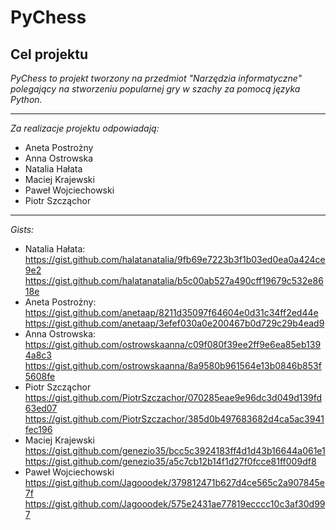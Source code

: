 # PyChess

Cel projektu
---
*PyChess to projekt tworzony na przedmiot "Narzędzia informatyczne" polegający na stworzeniu popularnej gry w szachy za pomocą języka Python.*

 ---
*Za realizacje projektu odpowiadają:*

 - Aneta Postrożny
 - Anna Ostrowska
 - Natalia Hałata
 - Maciej Krajewski
 - Paweł Wojciechowski
 - Piotr Szcząchor
 ---
*Gists:*

 - Natalia Hałata: https://gist.github.com/halatanatalia/9fb69e7223b3f1b03ed0ea0a424ce9e2 https://gist.github.com/halatanatalia/b5c00ab527a490cff19679c532e8618e
 - Aneta Postrożny: https://gist.github.com/anetaap/8211d35097f64604e0d31c34ff2ed44e https://gist.github.com/anetaap/3efef030a0e200467b0d729c29b4ead9
 - Anna Ostrowska: https://gist.github.com/ostrowskaanna/c09f080f39ee2ff9e6ea85eb1394a8c3 https://gist.github.com/ostrowskaanna/8a9580b961564e13b0846b853f5608fe
 - Piotr Szcząchor https://gist.github.com/PiotrSzczachor/070285eae9e96dc3d049d139fd63ed07 https://gist.github.com/PiotrSzczachor/385d0b497683682d4ca5ac3941fec196
 - Maciej Krajewski https://gist.github.com/genezio35/bcc5c3924183ff4d1d43b16644a061e1 https://gist.github.com/genezio35/a5c7cb12b14f1d27f0fcce81ff009df8
 - Paweł Wojciechowski https://gist.github.com/Jagooodek/379812471b627d4ce565c2a907845e7f https://gist.github.com/Jagooodek/575e2431ae77819ecccc10c3af30d997
